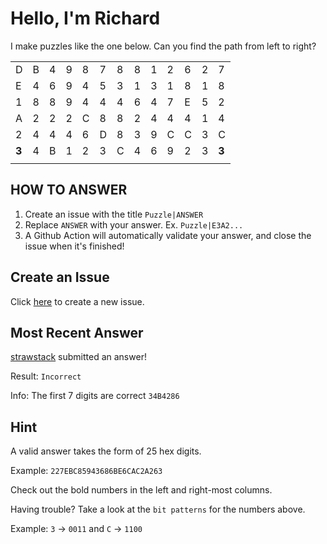 # Hello, I'm Richard

I make puzzles like the one below. Can you find the path from left to right?

| | | | | | | | | | | | | |
|-|-|-|-|-|-|-|-|-|-|-|-|-|
|D|B|4|9|8|7|8|8|1|2|6|2|7|
|E|4|6|9|4|5|3|1|3|1|8|1|8|
|1|8|8|9|4|4|4|6|4|7|E|5|2|
|A|2|2|2|C|8|8|2|4|4|4|1|4|
|2|4|4|4|6|D|8|3|9|C|C|3|C|
|**3**|4|B|1|2|3|C|4|6|9|2|3|**3**|
| | | | | | | | | | | | | |


## HOW TO ANSWER

1. Create an issue with the title `Puzzle|ANSWER`
2. Replace `ANSWER` with your answer. Ex. `Puzzle|E3A2...`
3. A Github Action will automatically validate your answer, and close the issue when it's finished!

## Create an Issue

Click [here](https://github.com/strawstack/strawstack/issues/new) to create a new issue.

## Most Recent Answer

[strawstack](https://www.github.com/strawstack) submitted an answer!

Result: `Incorrect`

Info: The first 7 digits are correct `34B4286`

## Hint

A valid answer takes the form of 25 hex digits. 

Example: `227EBC85943686BE6CAC2A263`

Check out the bold numbers in the left and right-most columns.

Having trouble? Take a look at the `bit patterns` for the numbers above.

Example: `3` -> `0011` and `C` -> `1100`
